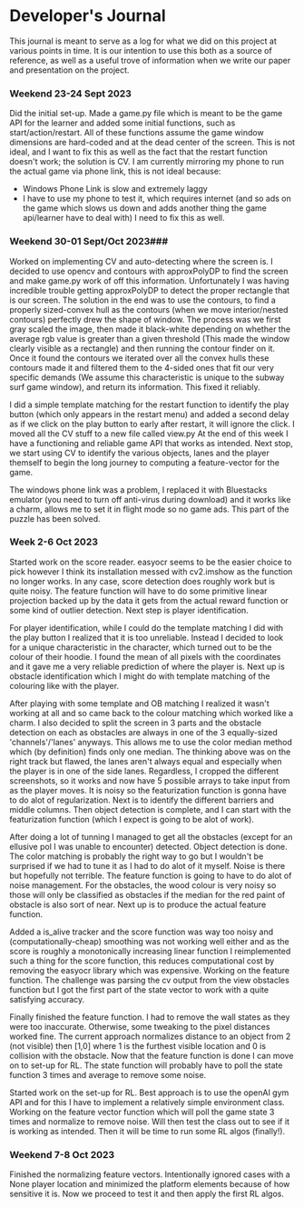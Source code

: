 # Developer's Journal
This journal is meant to serve as a log for what we did on this project
at various points in time. It is our intention to use this both as a source of 
reference, as well as a useful trove of information when we write our paper
and presentation on the project.  
### Weekend 23-24 Sept 2023 ###
Did the initial set-up. Made a game.py file which is meant to be the game API
for the learner and added some initial functions, such as start/action/restart.
All of these functions assume the game window dimensions are hard-coded and at 
the dead center of the screen. This is not ideal, and I want to fix this as well 
as the fact that the restart function doesn't work; the solution is CV. I am currently 
mirroring my phone to run the actual game via phone link, this is not ideal because:
- Windows Phone Link is slow and extremely laggy
- I have to use my phone to test it, which requires internet (and so ads on the game which
slows us down and adds another thing the game api/learner have to deal with)
I need to fix this as well.

### Weekend 30-01 Sept/Oct 2023###
Worked on implementing CV and auto-detecting where the screen is. I decided to use opencv
and contours with approxPolyDP to find the screen and make game.py work of off this information.
Unfortunately I was having incredible trouble getting approxPolyDP to detect the proper
rectangle that is our screen. The solution in the end was to use the contours, to find a properly
sized-convex hull as the contours (when we move interior/nested contours) perfectly drew the shape
of window. The process was we first gray scaled the image, then made it black-white depending on 
whether the average rgb value is greater than a given threshold (This made the window
clearly visible as a rectangle) and then running the contour finder on it. Once it found
the contours we iterated over all the convex hulls these contours made it and filtered them
to the 4-sided ones that fit our very specific demands (We assume this characteristic is
unique to the subway surf game window), and return its information. This fixed it reliably.  

I did a simple template matching for the restart function to 
identify the play button (which only appears in the restart menu) and added a second delay as
if we click on the play button to early after restart, it will ignore the click. I moved all the
CV stuff to a new file called view.py At the end of this week I have a functioning and reliable
game API that works as intended. Next stop, we start using CV to identify the various objects, lanes
and the player themself to begin the long journey to computing a feature-vector for the game.  

The windows phone link was a problem, I replaced it with Bluestacks emulator (you need to turn off 
anti-virus during download) and it works like a charm, allows me to set it in flight mode so no
game ads. This part of the puzzle has been solved.

### Week 2-6 Oct 2023 ###
Started work on the score reader. easyocr seems to be the easier 
choice to pick however I think its installation messed with cv2.imshow
as the function no longer works. In any case, score detection does roughly
work but is quite noisy. The feature function will have to do some primitive 
linear projection backed up by the data it gets from the actual reward function
or some kind of outlier detection. Next step is player identification.

For player identification, while I could do the template matching I did with the 
play button I realized that it is too unreliable. Instead I decided to look for a 
unique characteristic in the character, which turned out to be the colour of their 
hoodie. I found the mean of all pixels with the coordinates and it gave me a very reliable
prediction of where the player is. Next up is obstacle identification which I might do 
with template matching of the colouring like with the player.

After playing with some template and OB matching I realized
it wasn't working at all and so came back to the colour matching
which worked like a charm. I also decided to split the screen in 3
parts and the obstacle detection on each as obstacles are always
in one of the 3 equally-sized 'channels'/'lanes' anyways. This allows
me to use the color median method which (by definition) finds only one 
median. The thinking above was on the right track but flawed, the lanes
aren't always equal and especially when the player is in one of the side lanes.
Regardless, I cropped the different screenshots, so it works and now have 5 possible arrays to
take input from as the player moves. It is noisy so the featurization function is gonna have to 
do alot of regularization. Next is to identify the different barriers and middle columns. Then object
detection is complete, and I can start with the featurization function (which I expect is going to be
alot of work).

After doing a lot of tunning I managed to get all the obstacles (except for an ellusive pol I was unable
to encounter) detected. Object detection is done. The color matching is probably the right way to
go but I wouldn't be surprised if we had to tune it as I had to do alot of it myself. Noise is there
but hopefully not terrible. The feature function is going to have to do alot of noise management. 
For the obstacles, the wood colour is very noisy so those will only be classified as obstacles if 
the median for the red paint of obstacle is also sort of near. Next up is to produce the actual
feature function.

Added a is_alive tracker and the score function was way too noisy
and (computationally-cheap) smoothing was not working well either and 
as the score is roughly a monotonically increasing linear function I 
reimplemented such a thing for the score function, this reduces computational
cost by removing the easyocr library which was expensive. Working on the feature function.
The challenge was parsing the cv output from the view obstacles function
but I got the first part of the state vector to work with a quite satisfying 
accuracy. 

Finally finished the feature function. I had to remove the wall
states as they were too inaccurate. Otherwise, some tweaking to the 
pixel distances worked fine. The current approach normalizes distance to
an object from 2 (not visible) then [1,0] where 1 is the furthest visible location
and 0 is collision with the obstacle. Now that the feature function is
done I can move on to set-up for RL. The state function will probably
have to poll the state function 3 times and average to remove some noise.

Started work on the set-up for RL. Best approach is to use the openAI gym API and for this I have
to implement a relatively simple environment class. Working on the feature vector function which
will poll the game state 3 times and normalize to remove noise. Will then test the class out to see 
if it is working as intended. Then it will be time to run some RL algos (finally!).


### Weekend 7-8 Oct 2023 ###
Finished the normalizing feature vectors. Intentionally ignored cases with a None player location and 
minimized the platform elements because of how sensitive it is. Now we proceed to test it and then 
apply the first RL algos.
